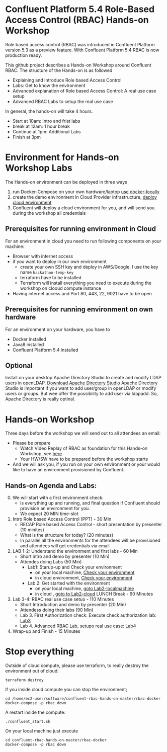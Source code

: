 # Confluent Platform 5.4 Role-Based Access Control (RBAC) Hands-on Workshop

Role based access control (RBAC) was introduced in Confluent Platform version 5.3 as a preview feature. With Confluent Platform 5.4 RBAC is now production ready.

This github project describes a Hands-on Workshop around Confluent RBAC. The structure of the Hands-on is as followed
* Explaining and Introduce Role based Access Control
* Labs: Get to know the environment
* Advanced explanation of Role based Access Control: A real use case setup
* Advanced RBAC Labs to setup the real use case

In general, the hands-on will take 4 hours.
* Start at   10am: Intro and frist labs
* break at   12am: 1 hour break
* Continue at 1pm: Additional Labs
* Finish at   3pm

# Environment for Hands-on Workshop Labs
The Hands-on environment can be deployed in three ways 
1. run Docker-Compose on your own hardware/laptop [use docker-locally](rbac-docker/)
2. create the demo environment in Cloud Provider infrastructure, [deploy cloud environment](terraform/)
3. Confluent will deploy a cloud environment for you, and will send you during the workshop all credentials

## Prerequisites for running environment in Cloud
For an environment in cloud you need to run following components on your machine: 
* Browser with internet access
* if you want to deploy in our own environment
  - create your own SSH key and deploy in AWS/Google, I use the key name `hackathon-temp-key`
  - terraform have to be installed
  - Terraform will install everything you need to execute during the workshop on clooud compute instance
* Having internet access and Port 80, 443, 22, 9021 have to be open

## Prerequisites for running environment on own hardware
For an environment on your hardware, you have to 
- Docker installed
- Java8 installed
- Confluent Platform 5.4 installed

## Optional
Install on your desktop Apache Directory Studio to create and modify LDAP users in openLDAP. [Download Apache Directory Studio](https://directory.apache.org/studio/downloads.html)
Apache Directory Studio is important if you want to add user/group in openLDAP or modify users or groups.
But wee offer the possibility to add user via ldapadd. So, Apache Directory is really optinal.

# Hands-on Workshop
Three days before the workshop we will send out to all attendees an email:
* Please be prepare
  * Watch Video Replay of RBAC as foundation for this Hands-on Workshop, see [here](https://events.confluent.io/kitchentour2020)
  * Your HW/SW have to be prepared before the workshop starts
* And we will ask you, if you run on your own environment or your would like to have an environment provisioned by Confluent.

## Hands-on Agenda and Labs:
0. We will start with a first environment check:
   * Is everything up and running, and final question if Confluent should provision an environment for you.
   * We expect 20 MIN time-slot
1. Intro Role based Access Control (PPT)         -   30 Min
   * RECAP Role based Access Control - short presentation by presenter (10 minites)
   * What is the structure for today? (20 minutes)
   * In parallel all the environments for the attendees will be provisioned and attendees will get credentials via email
2. LAB 1-2: Understand the environment and first labs -   60 Min                                               
   * Short intro and demo by presenter (10 Min)
   * Attendes doing Labs (50 Min)
     * Lab1: Starup-up and Check your environment
       - on your local machine, [Check your environment](labs/Lab1-localmachine.md/)
       - in cloud environment, [Check your environment](labs/Lab1-cloud.md)
     * Lab 2: Get started with the environment
       - on your local machine, [goto Lab2-localmachine](labs/Lab2-localmachine.md)
       - in cloud , [goto to Lab2-cloud](labs/Lab2-cloud.md)
LUNCH Break                                         -     60 Minutes
3. Lab 3-4: RBAC real use case setuo                -    110 Minutes         
   * Short Introduction and demo by presenter (20 Min)
   * Attendess doing their labs (90 Min)
   * Lab 3. First Authorization check: Execute check authorization lab: [Lab3](labs/Lab3.md)
   * Lab 4. Advanced RBAC Lab, setupo real use case: [Lab4](labs/Lab4.md)
4. Wrap-up and Finish                               -     15 Minutes

# Stop everything
Outside of cloud compute, please use terraform, to really destroy the environment out of cloud:
```
terraform destroy
```
If you inside cloud compute you can stop the environment;
```
cd /home/ec2-user/software/confluent-rbac-hands-on-master/rbac-docker
docker-compose -p rbac down
```
A restart inside the compute:
```
./confluent_start.sh
```
On your local machine just execute
```
cd confluent-rbac-hands-on-master/rbac-docker
docker-compose -p rbac down
```


